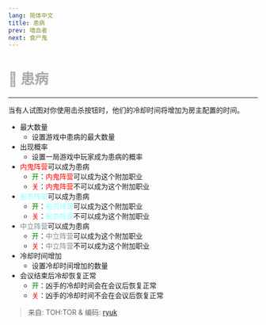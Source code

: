 ```yaml
---
lang: 简体中文
title: 患病
prev: 嗜血者
next: 食尸鬼
---
```


# <font color=#aaaaaa>🦠 <b>患病</b></font> <Badge text="Mixed" type="tip" vertical="middle"/>

***

当有人试图对你使用击杀按钮时，他们的冷却时间将增加为房主配置的时间。

- 最大数量
  - 设置游戏中患病的最大数量
- 出现概率
  - 设置一局游戏中玩家成为患病的概率
- <font color=red>内鬼阵营</font>可以成为患病
  - <font color=green>开</font>：<font color=red>内鬼阵营</font>可以成为这个附加职业
  - <font color=red>关</font>：<font color=red>内鬼阵营</font>不可以成为这个附加职业
- <font color=#8cffff>船员阵营</font>可以成为患病
  - <font color=green>开</font>：<font color=#8cffff>船员阵营</font>可以成为这个附加职业
  - <font color=red>关</font>：<font color=#8cffff>船员阵营</font>不可以成为这个附加职业
- <font color=#7f8c8d>中立阵营</font>可以成为患病
  - <font color=green>开</font>：<font color=#7f8c8d>中立阵营</font>可以成为这个附加职业
  - <font color=red>关</font>：<font color=#7f8c8d>中立阵营</font>不可以成为这个附加职业
- 冷却时间增加
  - 设置冷却时间增加的数量
- 会议结束后冷却恢复正常
  - <font color=green>开</font>：凶手的冷却时间会在会议后恢复正常
  - <font color=red>关</font>：凶手的冷却时间不会在会议后恢复正常

> 来自: TOH:TOR & 编码: [ryuk](#)
